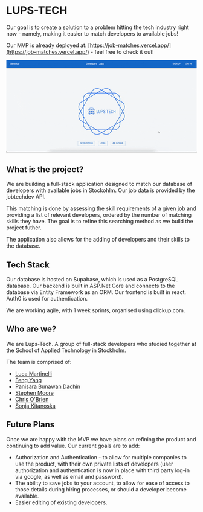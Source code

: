 # LUPS-TECH

Our goal is to create a solution to a problem hitting the tech industry right now - namely, making it easier to match developers to available jobs!

Our MVP is already deployed at: [https://job-matches.vercel.app/](https://job-matches.vercel.app/) - feel free to check it out!

<div align=center>
 <img src="jobtech.gif"/>
</div>

## What is the project?
We are building a full-stack application designed to match our database of developers with available jobs in Stockohlm. Our job data is provided by the jobtechdev API.

This matching is done by assessing the skill requirements of a given job and providing a list of relevant developers, ordered by the number of matching skills they have. The goal is to refine this searching method as we build the project futher.

The application also allows for the adding of developers and their skills to the database.

## Tech Stack

Our database is hosted on Supabase, which is used as a PostgreSQL database. Our backend is built in ASP.Net Core and connects to the database via Entity Framework as an ORM. Our frontend is built in react. Auth0 is used for authentication.

We are working agile, with 1 week sprints, organised using clickup.com.

## Who are we?
We are Lups-Tech. A group of full-stack developers who studied together at the School of Applied Technology in Stockholm.

The team is comprised of:
- [Luca Martinelli](https://github.com/Luega)
- [Feng Yang](https://github.com/Finns841594)
- [Panisara Bunawan Dachin](https://github.com/panisara-bd)
- [Stephen Moore](https://github.com/SMooreSwe)
- [Chris O'Brien](https://www.linkedin.com/in/chris-o-brien-314791212/)
- [Sonja Kitanoska](https://www.linkedin.com/in/sonja-kitanoska-986ba8a8/)


## Future Plans

Once we are happy with the MVP we have plans on refining the product and continuing to add value. Our current goals are to add:

- Authorization and Authentication - to allow for multiple companies to use the product, with their own private lists of developers (user authorization and authentication is now in place with third party log-in via google, as well as email and password).
- The ability to save jobs to your account, to allow for ease of access to those details during hiring processes, or should a developer become available.
- Easier editing of existing developers.
